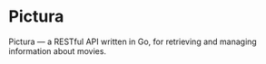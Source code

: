 # Pictura

Pictura — a RESTful API written in Go, for retrieving and managing information about movies.
